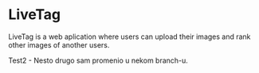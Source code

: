 # LiveTag
LiveTag is a web aplication where users can upload their images and rank other images of another users.

Test2 - Nesto drugo sam promenio u nekom branch-u.
